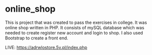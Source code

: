 # online_shop
This is project that was created to pass the exercises in college. It was online shop written in PHP.  It consists of mySQL database which was needed to create register new account and login to shop. I also used Bootstrap to create a front end.

LIVE: https://adrwlostore.5v.pl/index.php
